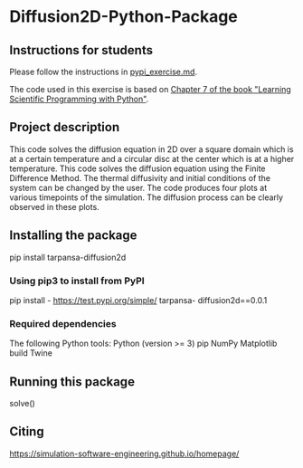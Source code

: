 # Diffusion2D-Python-Package

## Instructions for students

Please follow the instructions in [pypi_exercise.md](https://github.com/Simulation-Software-Engineering/Lecture-Material/blob/main/03_building_and_packaging/pypi_exercise.md).

The code used in this exercise is based on [Chapter 7 of the book "Learning Scientific Programming with Python"](https://scipython.com/book/chapter-7-matplotlib/examples/the-two-dimensional-diffusion-equation/).

## Project description
This code solves the diffusion equation in 2D over a square domain which is at a certain temperature and a circular disc at the center which is at a higher temperature. This code solves the diffusion equation using the Finite Difference Method. The thermal diffusivity and initial conditions of the system can be changed by the user. The code produces four plots at various timepoints of the simulation. The diffusion process can be clearly observed in these plots.

## Installing the package

pip install tarpansa-diffusion2d

### Using pip3 to install from PyPI

pip install - https://test.pypi.org/simple/ tarpansa-
diffusion2d==0.0.1

### Required dependencies
The following Python tools:
Python (version >= 3)
pip
NumPy
Matplotlib
build
Twine

## Running this package
solve()

## Citing
https://simulation-software-engineering.github.io/homepage/